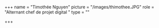 +++
name = "Timothée Nguyen"
picture = "/images/thimothee.JPG"
role = "Alternant chef de projet digital "
type = ""

+++
